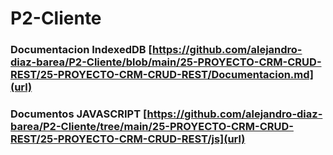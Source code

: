 # P2-Cliente

### Documentacion IndexedDB [https://github.com/alejandro-diaz-barea/P2-Cliente/blob/main/25-PROYECTO-CRM-CRUD-REST/25-PROYECTO-CRM-CRUD-REST/Documentacion.md](url)

### Documentos JAVASCRIPT [https://github.com/alejandro-diaz-barea/P2-Cliente/tree/main/25-PROYECTO-CRM-CRUD-REST/25-PROYECTO-CRM-CRUD-REST/js](url)
